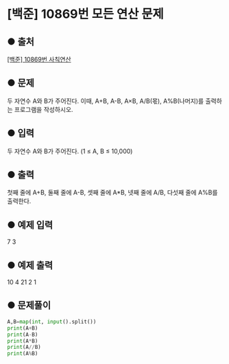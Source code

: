 # [백준] 10869번 모든 연산 문제

## ● 출처
[[백준] 10869번 사칙연산](https://www.acmicpc.net/problem/10869)  

## ● 문제
두 자연수 A와 B가 주어진다. 이때, A+B, A-B, A×B, A/B(몫), A%B(나머지)를 출력하는 프로그램을 작성하시오. 

## ● 입력
두 자연수 A와 B가 주어진다. (1 ≤ A, B ≤ 10,000)

## ● 출력
첫째 줄에 A+B, 둘째 줄에 A-B, 셋째 줄에 A*B, 넷째 줄에 A/B, 다섯째 줄에 A%B를 출력한다.

## ● 예제 입력
7 3

## ● 예제 출력
10
4
21
2
1

## ● 문제풀이
```python
A,B=map(int, input().split())
print(A+B)
print(A-B)
print(A*B)
print(A//B)
print(A%B)
```
